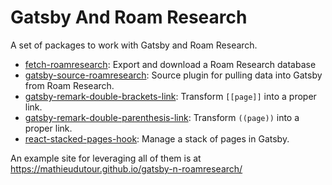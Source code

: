 # Gatsby And Roam Research

A set of packages to work with Gatsby and Roam Research.

- [fetch-roamresearch](./packages/fetch-roamresearch): Export and download a Roam Research database
- [gatsby-source-roamresearch](./packages/gatsby-source-roamresearch): Source plugin for pulling data into Gatsby from Roam Research.
- [gatsby-remark-double-brackets-link](./packages/gatsby-remark-double-brackets-link): Transform `[[page]]` into a proper link.
- [gatsby-remark-double-parenthesis-link](./packages/gatsby-remark-double-parenthesis-link): Transform `((page))` into a proper link.
- [react-stacked-pages-hook](./packages/react-stacked-pages-hook): Manage a stack of pages in Gatsby.

An example site for leveraging all of them is at https://mathieudutour.github.io/gatsby-n-roamresearch/
